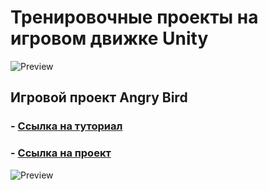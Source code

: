 # Тренировочные проекты на игровом движке Unity
![Preview](https://github.com/cptfrosty/Training-projects-Unity/tree/main/.preview/Preview.png)
## Игровой проект Angry Bird
### - [Ссылка на туториал](https://www.youtube.com/watch?v=Lu76c85LhGY)
### - [Ссылка на проект](https://github.com/cptfrosty/Training-projects-Unity/tree/main/Angry%20Bird)
![Preview](https://github.com/cptfrosty/Training-projects-Unity/tree/main/Angry%20Bird/Screenshots/screenshot_2021817_10291613.png)
